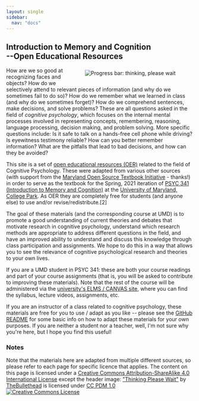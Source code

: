 ```yaml
---
layout: single
sidebar:
  nav: "docs"
---
```

## Introduction to Memory and Cognition <br>--Open Educational Resources

<figure style="float:right;margin-left:10px;margin-top:7px;width:50%">
    <img src="https://UMDOER.github.io/PSYC341OER/images/thinking_cc0.jpg" alt="Progress bar: thinking, please wait">
</figure>

How are we so good at recognizing faces and objects? How do we selectively attend to relevant pieces of information (and why do we sometimes fail to do so)? How do we remember what we learned in class (and why do we sometimes forget)? How do we comprehend sentences, make decisions, and solve problems? These are all questions asked in the field of *cognitive psychology*, which focuses on the internal mental processes involved in representing concepts, remembering, reasoning, language processing, decision making, and problem solving. More specific questions include: Is it safe to talk on a hands-free cell phone while driving? Is eyewitness testimony reliable? How can you better remember information? What are the pitfalls that lead to bad decisions, and how can they be avoided?

This site is a set of [open educational resources (OER)](https://en.wikipedia.org/wiki/Open_educational_resources) related to the field of Cognitive Psychology. These were adapted from various other sources (with support from the [Maryland Open Source Textbook Initiative](https://www.oer-maryland.org/) - thanks!) in order to serve as the textbook for the Spring, 2021 iteration of [PSYC 341 (Introduction to Memory and Cognition)](https://app.testudo.umd.edu/soc/202101/PSYC/PSYC341) at the [University of Maryland, College Park](https://umd.edu/). As OER they are completely free for students (and anyone else) to use and/or revise/redistribute.[2]

The goal of these materials (and the corresponding course at UMD) is to promote a good understanding of current theories and debates that motivate research in cognitive psychology, understand which research methods are appropriate to address different questions in the field, and have an improved ability to understand and discuss this knowledge through class participation and assignments. We hope to do this in a way that allows you to see the relevance of cognitive psychological research and theories to your own lives.

If you are a UMD student in PSYC 341: these are both your course readings and part of your course assignments (that is, you will be asked to contribute to improving these materials). Note that the rest of the course will be administered via the [university's ELMS / CANVAS site](https://elms.umd.edu/), where you can find the syllabus, lecture videos, assignments, etc. 

If you are an instructor of a class related to cognitive psychology, these materials are free for you to use / adapt as you like -- please see the [GitHub README](https://github.com/UMDOER/PSYC341OER/blob/master/README.md) for some basic info on how to adapt these materials for your own purposes. If you are neither a student nor a teacher, well, I'm not sure why you're here, but I hope you find this useful! 

### Notes
Note that the materials here are adapted from multiple different sources, so please refer to each page for specific licence that applies. The content on this page is licensed under a <a rel="license" href="http://creativecommons.org/licenses/by-sa/4.0/">Creative Commons Attribution-ShareAlike 4.0 International License</a> except the header image: <a href="https://www.flickr.com/photos/39416639@N02/19281482595">"Thinking Please Wait"</a><span> by <a href="https://www.flickr.com/photos/39416639@N02">TheBullethead</a></span> is licensed under <a href="https://creativecommons.org/publicdomain/mark/1.0/?ref=ccsearch&atype=html" style="margin-right: 5px;">CC PDM 1.0</a>
<br><a rel="license" href="http://creativecommons.org/licenses/by-sa/4.0/"><img alt="Creative Commons License" style="border-width:0" src="https://i.creativecommons.org/l/by-sa/4.0/88x31.png" /></a>
